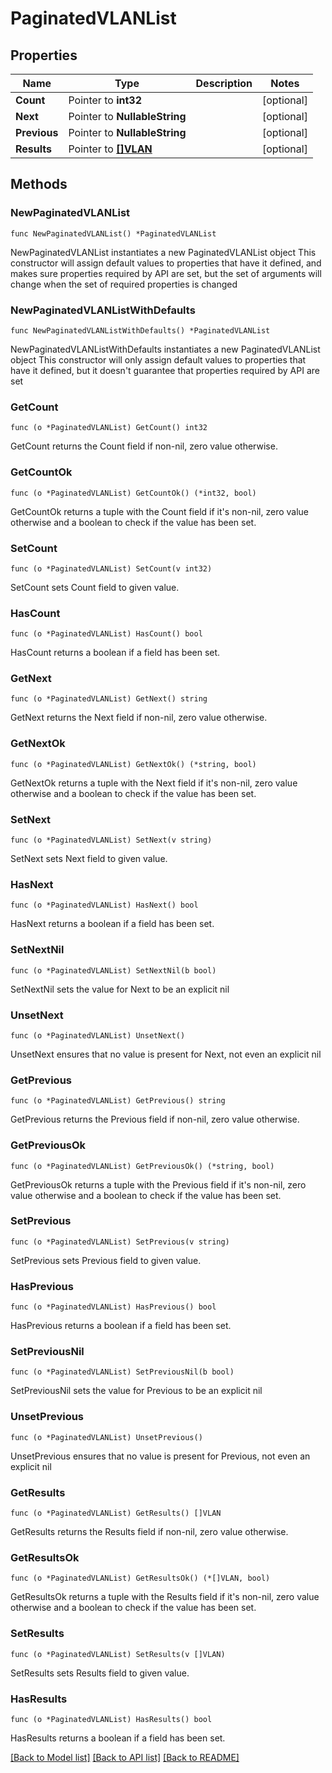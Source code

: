 # PaginatedVLANList

## Properties

Name | Type | Description | Notes
------------ | ------------- | ------------- | -------------
**Count** | Pointer to **int32** |  | [optional] 
**Next** | Pointer to **NullableString** |  | [optional] 
**Previous** | Pointer to **NullableString** |  | [optional] 
**Results** | Pointer to [**[]VLAN**](VLAN.md) |  | [optional] 

## Methods

### NewPaginatedVLANList

`func NewPaginatedVLANList() *PaginatedVLANList`

NewPaginatedVLANList instantiates a new PaginatedVLANList object
This constructor will assign default values to properties that have it defined,
and makes sure properties required by API are set, but the set of arguments
will change when the set of required properties is changed

### NewPaginatedVLANListWithDefaults

`func NewPaginatedVLANListWithDefaults() *PaginatedVLANList`

NewPaginatedVLANListWithDefaults instantiates a new PaginatedVLANList object
This constructor will only assign default values to properties that have it defined,
but it doesn't guarantee that properties required by API are set

### GetCount

`func (o *PaginatedVLANList) GetCount() int32`

GetCount returns the Count field if non-nil, zero value otherwise.

### GetCountOk

`func (o *PaginatedVLANList) GetCountOk() (*int32, bool)`

GetCountOk returns a tuple with the Count field if it's non-nil, zero value otherwise
and a boolean to check if the value has been set.

### SetCount

`func (o *PaginatedVLANList) SetCount(v int32)`

SetCount sets Count field to given value.

### HasCount

`func (o *PaginatedVLANList) HasCount() bool`

HasCount returns a boolean if a field has been set.

### GetNext

`func (o *PaginatedVLANList) GetNext() string`

GetNext returns the Next field if non-nil, zero value otherwise.

### GetNextOk

`func (o *PaginatedVLANList) GetNextOk() (*string, bool)`

GetNextOk returns a tuple with the Next field if it's non-nil, zero value otherwise
and a boolean to check if the value has been set.

### SetNext

`func (o *PaginatedVLANList) SetNext(v string)`

SetNext sets Next field to given value.

### HasNext

`func (o *PaginatedVLANList) HasNext() bool`

HasNext returns a boolean if a field has been set.

### SetNextNil

`func (o *PaginatedVLANList) SetNextNil(b bool)`

 SetNextNil sets the value for Next to be an explicit nil

### UnsetNext
`func (o *PaginatedVLANList) UnsetNext()`

UnsetNext ensures that no value is present for Next, not even an explicit nil
### GetPrevious

`func (o *PaginatedVLANList) GetPrevious() string`

GetPrevious returns the Previous field if non-nil, zero value otherwise.

### GetPreviousOk

`func (o *PaginatedVLANList) GetPreviousOk() (*string, bool)`

GetPreviousOk returns a tuple with the Previous field if it's non-nil, zero value otherwise
and a boolean to check if the value has been set.

### SetPrevious

`func (o *PaginatedVLANList) SetPrevious(v string)`

SetPrevious sets Previous field to given value.

### HasPrevious

`func (o *PaginatedVLANList) HasPrevious() bool`

HasPrevious returns a boolean if a field has been set.

### SetPreviousNil

`func (o *PaginatedVLANList) SetPreviousNil(b bool)`

 SetPreviousNil sets the value for Previous to be an explicit nil

### UnsetPrevious
`func (o *PaginatedVLANList) UnsetPrevious()`

UnsetPrevious ensures that no value is present for Previous, not even an explicit nil
### GetResults

`func (o *PaginatedVLANList) GetResults() []VLAN`

GetResults returns the Results field if non-nil, zero value otherwise.

### GetResultsOk

`func (o *PaginatedVLANList) GetResultsOk() (*[]VLAN, bool)`

GetResultsOk returns a tuple with the Results field if it's non-nil, zero value otherwise
and a boolean to check if the value has been set.

### SetResults

`func (o *PaginatedVLANList) SetResults(v []VLAN)`

SetResults sets Results field to given value.

### HasResults

`func (o *PaginatedVLANList) HasResults() bool`

HasResults returns a boolean if a field has been set.


[[Back to Model list]](../README.md#documentation-for-models) [[Back to API list]](../README.md#documentation-for-api-endpoints) [[Back to README]](../README.md)


